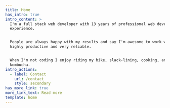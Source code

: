 ```yaml
---
title: Home
has_intro: true
intro_content: >
  I'm a full stack web developer with 13 years of professional web development
  experience.


  People are always happy with my results and say I'm awesome to work with,
  highly productive and very reliable.


  When I'm not coding I enjoy riding my bike, slack-lining, cooking, and making
  kombucha.
intro_actions:
  - label: Contact
    url: /contact
    style: secondary
has_more_link: true
more_link_text: Read more
template: home
---
```

